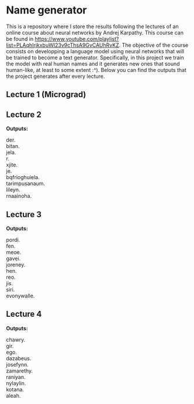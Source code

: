 #  Name generator

This is a repository where I store the results following the lectures of an online course about neural networks by Andrej Karpathy. This course can be found in https://www.youtube.com/playlist?list=PLAqhIrjkxbuWI23v9cThsA9GvCAUhRvKZ. The objective of the course consists on developping a language model using neural networks that will be trained to become a text generator. Specifically, in this project we train the model with real human names and it generates new ones that sound human-like, at least to some extent :^). Below you can find the outputs that the project generates after every lecture.

## Lecture 1 (Micrograd)

## Lecture 2

**Outputs:**

der.\
bitan.\
jela.\
r.\
xjite.\
je.\
bqfrioghuiela.\
tarimpusanaum.\
lileyn.\
rnaainoha.

## Lecture 3

**Outputs:**

pordi.\
fen.\
meoe.\
gavei.\
joreney.\
hen.\
reo.\
jis.\
siri.\
evonywalle.

## Lecture 4

**Outputs:**

chawry.\
gir.\
ego.\
dazabeus.\
josefynn.\
zamarethy.\
raniyan.\
nylaylin.\
kotana.\
aleah.